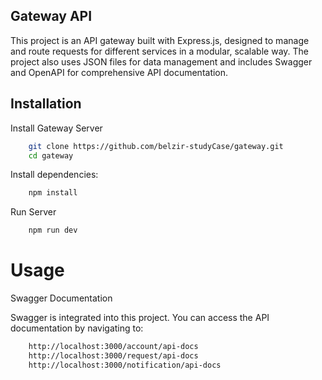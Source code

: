 ## Gateway API

This project is an API gateway built with Express.js, designed to manage and route requests for different services in a modular, scalable way. The project also uses JSON files for data management and includes Swagger and OpenAPI for comprehensive API documentation.
## Installation

Install Gateway Server

```bash
    git clone https://github.com/belzir-studyCase/gateway.git
    cd gateway
```
Install dependencies:

```bash
    npm install
```

Run Server

```bash
    npm run dev
```

# Usage
Swagger Documentation

Swagger is integrated into this project. You can access the API documentation by navigating to:
```bash
    http://localhost:3000/account/api-docs
    http://localhost:3000/request/api-docs
    http://localhost:3000/notification/api-docs
```
